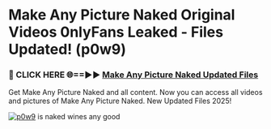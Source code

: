 # Make Any Picture Naked Original Videos 0nlyFans Leaked - Files Updated! (p0w9)

<h3>🔴 CLICK HERE 🌐==►► <a href="https://tinyurl.com/up5wt9bj" rel="nofollow">Make Any Picture Naked Updated Files</a></h3>

Get Make Any Picture Naked and all content. Now you can access all videos and pictures of Make Any Picture Naked. New Updated Files 2025!

[![p0w9](https://i.imgur.com/ABiUzMV.gif)](https://tinyurl.com/up5wt9bj)
is naked wines any good